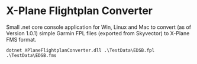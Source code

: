 # X-Plane Flightplan Converter

Small .net core console application for Win, Linux and Mac to convert (as of Version 1.0.1) simple Garmin FPL files (exported from Skyvector) to X-Plane FMS format.

```
dotnet XPlaneFlightplanConverter.dll .\TestData\EDSB.fpl .\TestData\EDSB.fms
```